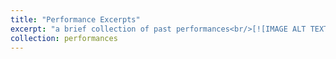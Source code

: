 ```yaml
---
title: "Performance Excerpts"
excerpt: "a brief collection of past performances<br/>[![IMAGE ALT TEXT](../images/jarrettMask.png)](https://www.youtube.com/watch?v=CYiqUs1DgTQ)"
collection: performances
---
```


<!-- a brief collection of performances. <iframe width="853" height="480" src="https://www.youtube.com/embed/CYiqUs1DgTQ" frameborder="0" allow="accelerometer; autoplay; clipboard-write; encrypted-media; gyroscope; picture-in-picture" allowfullscreen></iframe> -->